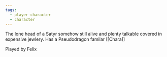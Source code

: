 ```yaml
---
tags:
  - player-character
  - character
---
```


The lone head of a Satyr somehow still alive and plenty talkable covered in expensive jewlery.
Has a Pseudodragon familar [[Chara]]

Played by Felix
